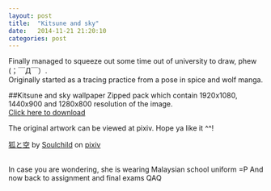 ```yaml
---
layout: post
title:  "Kitsune and sky"
date:   2014-11-21 21:20:10
categories: post 
---
```


Finally managed to squeeze out some time out of university to draw, phew (；￣Д￣）.  
Originally started as a tracing practice from a pose in spice and wolf manga.  

##Kitsune and sky wallpaper
Zipped pack which contain 1920x1080, 1440x900 and 1280x800 resolution of the image.  
<a href="https://www.dropbox.com/s/o61ny8a30bbgec4/murasaki_sky.zip?dl=0"> Click here to download</a>  

The original artwork can be viewed at pixiv. Hope ya like it ^^!

<script src="http://source.pixiv.net/source/embed.js" data-id="47140967_5d2dc6a0a6daa07723038bd518ea24cb" data-size="medium" data-border="off" charset="utf-8"></script><noscript><p><a href="http://www.pixiv.net/member_illust.php?mode=medium&amp;illust_id=47140967" target="_blank">狐と空</a> by <a href="http://www.pixiv.net/member.php?id=5622852" target="_blank">Soulchild</a> on <a href="http://www.pixiv.net/" target="_blank">pixiv</a></p></noscript>  
<br>
In case you are wondering, she is wearing Malaysian school uniform =P  
And now back to assignment and final exams QAQ  